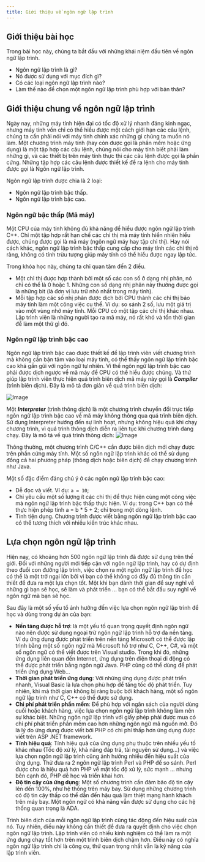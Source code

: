 ```yaml
---
title: Giới thiệu về ngôn ngữ lập trình
---
```


## Giới thiệu bài học

Trong bài học này, chúng ta bắt đầu với những khái niệm đầu tiên về ngôn ngữ lập trình.
- Ngôn ngữ lập trình là gì?
- Nó được sử dụng với mục đích gì?
- Có các loại ngôn ngữ lập trình nào?
- Làm thế nào để chọn một ngôn ngữ lập trình phù hợp với bản thân?

## Giới thiệu chung về ngôn ngữ lập trình

Ngày nay, những máy tính hiện đại có tốc độ xử lý nhanh đáng kinh ngạc, nhưng máy tính vốn chỉ có thể hiểu được một cách giới hạn các câu lệnh, chúng ta cần phải nói với máy tính chính xác những gì chúng ta muốn nó làm. Một chương trình máy tính (hay còn được gọi là phần mềm hoặc ứng dụng) là một tập hợp các câu lệnh, chúng nói cho máy tính biết phải làm những gì, và các thiết bị trên máy tính thực thi các câu lệnh được gọi là phần cứng. Những tập hợp các câu lệnh được thiết kế để ra lệnh cho máy tính được gọi là Ngôn ngữ lập trình.

Ngôn ngữ lập trình được chia là 2 loại:
 - Ngôn ngữ lập trình bậc thấp.
 - Ngôn ngữ lập trình bậc cao.

### Ngôn ngữ bậc thấp (Mã máy)

Một CPU của máy tính không đủ khả năng để hiểu được ngôn ngữ lập trình C++. Chỉ một tập hợp rất hạn chế các chỉ thị mà máy tính hiển nhiên hiểu được, chúng được gọi là mã máy (ngôn ngữ máy hay tập chỉ thị). Hay nói cách khác, ngôn ngữ lập trình bậc thấp
cung cấp cho máy tính các chỉ thị rõ ràng, không có tính trừu tượng giúp máy tính có thể hiểu được ngay lập tức.

Trong khóa học này, chúng ta chỉ quan tâm đến 2 điều.
 - Một chỉ thị được hợp thành bởi một số các con số ở dạng nhị phân, nó chỉ có thể là 0 hoặc 1. Những con số dạng nhị phân này thường được gọi là những bit (là đơn vị lưu trữ nhỏ nhất trong máy tính).
 - Mỗi tập hợp các số nhị phân được dịch bởi CPU thành các chỉ thị bảo máy tính làm một công việc cụ thể. Ví dụ: so sánh 2 số, lưu một giá trị vào một vùng nhớ máy tính. Mỗi CPU có một tập các chỉ thị khác nhau. Lập trình viên là những người tạo ra mã máy, nó rất khó và tốn thời gian để làm một thứ gì đó.

### Ngôn ngữ lập trình bậc cao

Ngôn ngữ lập trình bậc cao được thiết kế để lập trình viên viết chương trình mà không cần bận tâm vào loại máy tính, có thể thấy ngôn ngữ lập trình bậc cao khá gần gũi với ngôn ngữ tự nhiên. Vì thế ngôn ngữ lập trình bậc cao phải được dịch ngược về mã máy để CPU có thể hiểu được chúng. Và thứ giúp lập trình viên thực hiện quá trình biên dịch mã máy này gọi là ***Compiler*** (trình biên dịch).
Đây là mô tả đơn giản về quá trình biên dịch:

![Image](http://learncpp.com/images/CppTutorial/Section0/CompiledExecutable.png "Nguồn: learncpp.com")

Một ***Interpreter*** (trình thông dịch) là một chương trình chuyển đổi trực tiếp ngôn ngữ lập trình bậc cao về mã máy không thông qua quá trình biên dịch. Sử dụng Interpreter hướng đến sự linh hoạt, nhưng không hiệu quả khi chạy chương trình, vì quá trình thông dịch diễn ra liên tục khi chương trình đang chạy.
Đây là mô tả về quá trình thông dịch:
![Image](http://learncpp.com/images/CppTutorial/Section0/Interpreted.png "Nguồn: learncpp.com")  

Thông thường, một chương trình C/C++ cần được biên dịch mới chạy được trên phần cứng máy tính. Một số ngôn ngữ lập trình khác
có thể sử dụng đồng cả hai phương pháp (thông dịch hoặc biên dịch) để chạy chương trình như Java.

Một số đặc điểm đáng chú ý ở các ngôn ngữ lập trình bậc cao:

 - Dễ đọc và viết. Ví dụ: `a = 10`;
 - Chỉ yêu cầu một số lượng ít các chỉ thị để thực hiện cùng một công việc mà ngôn ngữ lập trình bậc thấp thực hiện. Ví dụ: trong C++ bạn có thể thực hiện phép tính a = b * 5 + 2; chỉ trong một dòng lệnh.
 - Tính tiện dụng. Chương trình được viết bằng ngôn ngữ lập trình bậc cao có thể tương thích với nhiều kiến trúc khác nhau.

## Lựa chọn ngôn ngữ lập trình

Hiện nay, có khoảng hơn 500 ngôn ngữ lập trình đã được sử dụng trên thế giới. Đối với những người mới tiếp cận với ngôn ngữ lập trình, hay có dự định theo đuổi con đường lập trình, việc chọn ra một ngôn ngữ lập trình để học có thể là một trở ngại lớn bởi vì bạn có thể không có đầy đủ thông tin cần thiết để đưa ra một lựa chọn tốt. Một khi bạn dành thời gian để suy nghĩ về những gì bạn sẽ học, sẽ làm và phát triển ... bạn có thể bắt đầu suy nghĩ về ngôn ngữ mà bạn sẽ học.

Sau đây là một số yếu tổ ảnh hưởng đến việc lựa chọn ngôn ngữ lập trình để học và dùng trong dự án của bạn:

 - **Nền tảng được hỗ trợ**: là một yếu tố quan trọng quyết định ngôn ngữ nào nên được sử dụng ngoại trừ ngôn ngữ lập trình hỗ trợ đa nền tảng. Ví dụ ứng dụng được phát triển trên nền tảng Microsoft có thể được lập trình bằng một số ngôn ngữ mà Microsoft hỗ trợ như C, C++, C#, và một số ngôn ngữ có thể viết được trên Visual studio. Trong khi đó, những ứng dụng liên quan đến Internet, ứng dụng trên điện thoại di động có thể được phát triển bằng ngôn ngữ Java. PHP cũng có thể dùng để phát triển ứng dụng Web...
 - **Thời gian phát triển ứng dụng**: Với những ứng dụng được phát triển nhanh, Visual Basic là lựa chọn phù hợp để tăng tốc độ phát triển. Tuy nhiên, khi mà thời gian không bị ràng buộc bởi khách hàng, một số ngôn ngữ lập trình như C, C++ có thể được sử dụng.
 - **Chi phí phát triển phần mềm**: Để phù hợp với ngân sách của người dùng cuối hoặc khách hàng, việc lựa chọn ngôn ngữ lập trình không làm nên sự khác biệt. Những ngôn ngữ lập trình với giấy phép phải được mua có chi phí phát triển phần mềm cao hơn những ngôn ngữ mã nguồn mở. Đó là lý do ứng dụng được viết bởi PHP có chi phí thấp hơn ứng dụng được viết trên ASP .NET framework.
 - **Tính hiệu quả**: Tính hiệu quả của ứng dụng phụ thuộc trên nhiều yếu tố khác nhau (Tốc độ xử lý, khả năng đáp trả, tài nguyên sử dụng...) và việc lựa chọn ngôn ngữ lập trình cũng ảnh hưởng nhiều đến hiệu suất của ứng dụng. Thử đưa ra 2 ngôn ngữ lập  trình Perl và PHP để so sánh. Perl được cho là hiệu quả hơn PHP về mặt tốc độ xử lý, sức mạnh ... nhưng bên cạnh đó, PHP dễ học và triển khai hơn.
 - **Độ tin cậy của ứng dụng**: Một số chương trình cần đảm bảo độ tin cậy lên đến 100%, như hệ thống trên máy bay. Sử dụng những chương trình có độ tin cậy thấp có thể dẫn đến hậu quả làm thiệt mạng hành khách trên máy bay. Một ngôn ngữ có khả năng vẫn được sử dụng cho các hệ thống quan trọng là ADA.

Trình biên dịch của mỗi ngôn ngữ lập trình cũng tác động đến hiệu suất của nó. Tuy nhiên, điều này không cần thiết để đưa ra quyết định cho việc chọn ngôn ngữ lập trình. Lập trình viên có nhiều kinh nghiệm có thể làm ra một ứng dụng chạy tốt hơn trên một trình biên dịch chậm hơn. Điều này có nghĩa ngôn ngữ lập trình chỉ là công cụ, thứ quan trọng nhất vẫn là kỹ năng của lập trình viên.
